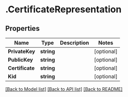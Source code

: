 # .CertificateRepresentation
## Properties

Name | Type | Description | Notes
------------ | ------------- | ------------- | -------------
**PrivateKey** | **string** |  | [optional] 
**PublicKey** | **string** |  | [optional] 
**Certificate** | **string** |  | [optional] 
**Kid** | **string** |  | [optional] 

[[Back to Model list]](../README.md#documentation-for-models) [[Back to API list]](../README.md#documentation-for-api-endpoints) [[Back to README]](../README.md)

